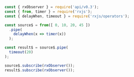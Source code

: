 <!--
name:		
title:		timeout
pageTitle:	RxJS timeout operator example with a marble diagram
desc:		
docsUrl:	https://rxjs.dev/api/operators/timeout
-->

```js
const { rxObserver } = require('api/v0.3');
const { from, timer } = require('rxjs');
const { delayWhen, timeout } = require('rxjs/operators');

const source$ = from([ 0, 10, 20, 45 ])
  .pipe(
    delayWhen(x => timer(x))
  );

const result$ = source$.pipe(
  timeout(20)
);

source$.subscribe(rxObserver());
result$.subscribe(rxObserver());

```
